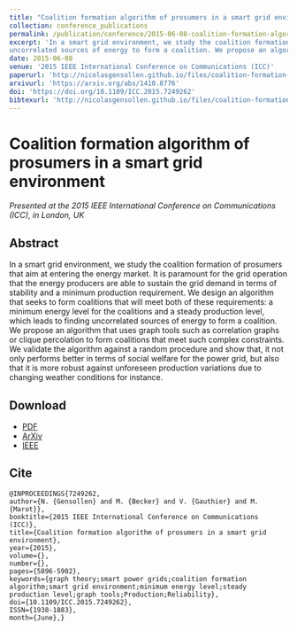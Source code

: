 ```yaml
---
title: "Coalition formation algorithm of prosumers in a smart grid environment"
collection: conference_publications
permalink: /publication/conference/2015-06-08-coalition-formation-algorithm-of-prosumer-in-a-smart-grid-environment
excerpt: 'In a smart grid environment, we study the coalition formation of prosumers that aim at entering the energy market. It is paramount for the grid operation that the energy producers are able to sustain the grid demand in terms of stability and a minimum production requirement. We design an algorithm that seeks to form coalitions that will meet both of these requirements: a minimum energy level for the coalitions and a steady production level, which leads to finding
uncorrelated sources of energy to form a coalition. We propose an algorithm that uses graph tools such as correlation graphs or clique percolation to form coalitions that meet such complex constraints. We validate the algorithm against a random procedure and show that, it not only performs better in terms of social welfare for the power grid, but also that it is more robust against unforeseen production variations due to changing weather conditions for instance.'
date: 2015-06-08
venue: '2015 IEEE International Conference on Communications (ICC)'
paperurl: 'http://nicolasgensollen.github.io/files/coalition-formation-algorithm-of-prosumers-in-a-smart-grid-environment.pdf'
arxivurl: 'https://arxiv.org/abs/1410.8776'
doi: 'https://doi.org/10.1109/ICC.2015.7249262'
bibtexurl: 'http://nicolasgensollen.github.io/files/coalition-formation-algorithm-of-prosumers-in-a-smart-grid-environment.tex' 
---
```


# Coalition formation algorithm of prosumers in a smart grid environment

*Presented at the 2015 IEEE International Conference on Communications (ICC), in London, UK*

## Abstract

In a smart grid environment, we study the coalition formation of prosumers that aim at entering the energy market. It is paramount for the grid operation that the energy producers are able to sustain the grid demand in terms of stability and a minimum production requirement. We design an algorithm that seeks to form coalitions that will meet both of these requirements: a minimum energy level for the coalitions and a steady production level, which leads to finding uncorrelated sources of
energy to form a coalition. We propose an algorithm that uses graph tools such as correlation graphs or clique percolation to form coalitions that meet such complex constraints. We validate the algorithm against a random procedure and show that, it not only performs better in terms of social welfare for the power grid, but also that it is more robust against unforeseen production variations due to changing weather conditions for instance.


## Download

- [PDF](http://nicolasgensollen.github.io/files/coalition-formation-algorithm-of-prosumers-in-a-smart-grid-environment.pdf)
- [ArXiv](https://arxiv.org/abs/1410.8776)
- [IEEE](https://ieeexplore.ieee.org/document/7249262)


## Cite

```
@INPROCEEDINGS{7249262, 
author={N. {Gensollen} and M. {Becker} and V. {Gauthier} and M. {Marot}}, 
booktitle={2015 IEEE International Conference on Communications (ICC)}, 
title={Coalition formation algorithm of prosumers in a smart grid environment}, 
year={2015}, 
volume={}, 
number={}, 
pages={5896-5902}, 
keywords={graph theory;smart power grids;coalition formation algorithm;smart grid environment;minimum energy level;steady production level;graph tools;Production;Reliability}, 
doi={10.1109/ICC.2015.7249262}, 
ISSN={1938-1883}, 
month={June},}
```
